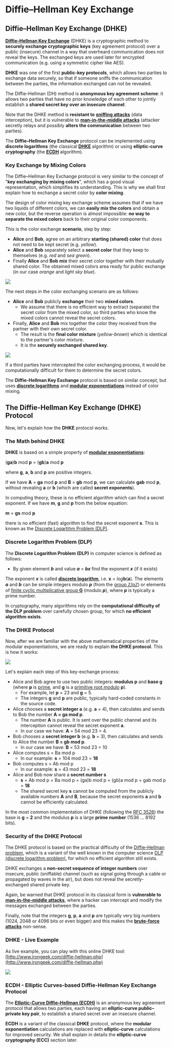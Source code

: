 # Diffie–Hellman Key Exchange

## Diffie–Hellman Key Exchange \(DHKE\)

[**Diffie–Hellman Key Exchange**](https://en.wikipedia.org/wiki/Diffie–Hellman_key_exchange) \(DHKE\) is a cryptographic method to **securely exchange cryptographic keys** \(key agreement protocol\) over a public \(insecure\) channel in a way that overheard communication does not reveal the keys. The exchanged keys are used later for encrypted communication \(e.g. using a symmetric cipher like AES\).

**DHKE** was one of the first **public-key protocols**, which allows two parties to exchange data securely, so that if someone sniffs the communication between the parties, the information exchanged can not be revealed.

The Diffie–Hellman \(DH\) method is **anonymous key agreement scheme**: it allows two parties that have no prior knowledge of each other to jointly establish a **shared secret key over an insecure channel**.

Note that the DHKE method is **resistant to** [**sniffing attacks**](https://en.wikipedia.org/wiki/Sniffing_attack) \(data interception\), but it is vulnerable to [**man-in-the-middle attacks**](https://en.wikipedia.org/wiki/Man-in-the-middle_attack) \(attacker secretly relays and possibly **alters the communication** between two parties\).

The **Diffie–Hellman Key Exchange** protocol can be implemented using **discrete logarithms** \(the classical [**DHKE**](https://en.wikipedia.org/wiki/Diffie–Hellman_key_exchange) algorithm\) or using **elliptic-curve cryptography** \(the [**ECDH**](https://en.wikipedia.org/wiki/Elliptic-curve_Diffie–Hellman) algorithm\).

### Key Exchange by Mixing Colors

The Diffie–Hellman Key Exchange protocol is very similar to the concept of "**key exchanging by mixing colors**", which has a good visual representation, which simplifies its understanding. This is why we shall first explain how to exchange a secret color by **color mixing**.

The design of color mixing key exchange scheme assumes that if we have two liquids of different colors, we can **easily mix the colors** and obtain a new color, but the reverse operation is almost impossible: **no way to separate the mixed colors** back to their original color components.

This is the color exchange **scenario**, step by step:

* **Alice** and **Bob**, agree on an arbitrary **starting \(shared\) color** that does not need to be kept secret \(e.g. _yellow_\).
* **Alice** and **Bob** separately select a **secret color** that they keep to themselves \(e.g. _red_ and _sea green_\).
* Finally **Alice** and **Bob** **mix** their secret color together with their mutually shared color. The obtained mixed colors area ready for public exchange \(in our case _orange_ and _light sky blue_\).

![](../.gitbook/assets/key-exchange-by-color-mixing-part-1.png)

The next steps in the color exchanging scenario are as follows:

* **Alice** and **Bob** publicly **exchange** their two **mixed colors**.
  * We assume that there is no efficient way to extract \(separate\) the secret color from the mixed color, so third parties who know the mixed colors cannot reveal the secret colors.
* Finally, **Alice** and **Bob** mix together the color they received from the partner with their own secret color.
  * The result is the **final color mixture** \(_yellow-brown_\) which is identical to the partner's color mixture.
  * It is the **securely exchanged shared key**.

![](../.gitbook/assets/key-exchange-by-color-mixing-part-2.png)

If a third parties have intercepted the color exchanging process, it would be computationally difficult for them to determine the secret colors.

The **Diffie-Hellman Key Exchange** protocol is based on similar concept, but uses [**discrete logarithms**](https://en.wikipedia.org/wiki/Discrete_logarithm) and [**modular exponentiations**](https://en.wikipedia.org/wiki/Modular_exponentiation) instead of color mixing.

## The Diffie-Hellman Key Exchange \(DHKE\) Protocol

Now, let's explain how the **DHKE** protocol works.

### The Math behind DHKE

**DHKE** is based on a simple property of [**modular exponentiations**](https://en.wikipedia.org/wiki/Modular_exponentiation):

\(**ga**\)**b** mod **p** = \(**gb**\)**a** mod **p**

where **g**, **a**, **b** and **p** are positive integers.

If we have **A** = **ga** mod **p** and **B** = **gb** mod **p**, we can calculate **gab** mod **p**, without revealing **a** or **b** \(which are called **secret exponents**\).

In computing theory, these is no efficient algorithm which can find a secret exponent. If we have **m**, **g** and **p** from the below equation:

**m** = **gs** mod **p**

there is no efficient \(fast\) algorithm to find the secret exponent **s**. This is known as the [Discrete Logartihm Problem \(DLP\)](https://en.wikipedia.org/wiki/Discrete_Logarithm_Problem_%28DLP%29).

### Discrete Logarithm Problem \(DLP\)

The **Discrete Logarithm Problem \(DLP\)** in computer science is defined as follows:

* By given element _**b**_ and value _**a**_ = _**bx**_ find the exponent _**x**_ \(if it exists\)

The exponent _**x**_ is called [**discrete logarithm**](https://en.wikipedia.org/wiki/Discrete_logarithm), i.e. **x** = _log_**b**\(**a**\). The elements _**a**_ and _**b**_ can be simple integers modulo _**p**_ \(from the [group ℤ/pℤ](https://en.wikipedia.org/wiki/Multiplicative_group_of_integers_modulo_n)\) or elements of [finite cyclic multiplicative group **G**](https://en.wikipedia.org/wiki/Cyclic_group) \(modulo _**p**_\), where _**p**_ is typically a prime number.

In cryptography, many algorithms rely on the **computational difficulty of the DLP problem** over carefully chosen group, for which **no efficient algorithm exists**.

### The DHKE Protocol

Now, after we are familiar with the above mathematical properties of the modular exponentiations, we are ready to explain **the DHKE protocol**. This is how it works:

![](../.gitbook/assets/diffie-hellman-key-exchange-protocol.png)

Let's explain each step of this key-exchange process:

* Alice and Bob agree to use two public integers: **modulus p** and **base g** \(where **p** is [prime](https://en.wikipedia.org/wiki/Prime_number), and **g** is a [primitive root modulo](https://en.wikipedia.org/wiki/Primitive_root_modulo_n) **p**\).
  * For example, let **p** = 23 and **g** = 5.
  * The integers **g** and **p** are public, typically hard-coded constants in the source code.
* Alice chooses a **secret integer a** \(e.g. **a** = 4\), then calculates and sends to Bob the number **A = ga mod p**.
  * The number **A** is public. It is sent over the public channel and its interception cannot reveal the secret exponent **a**.
  * In our case we have: **A** = 54 mod 23 = 4.
* Bob chooses a **secret integer b** \(e.g. **b** = 3\), then calculates and sends to Alice the number **B = gb mod p**.
  * In our case we have: **B** = 53 mod 23 = 10
* Alice computes s = Ba mod p
  * In our example: **s** = 104 mod 23 = **18**
* Bob computes s = Ab mod p
  * In our example: **s** = 43 mod 23 = **18**
* Alice and Bob now share a **secret number s**
  * **s** = Ab mod p = Ba mod p = \(ga\)b mod p = \(gb\)a mod p = gab mod p = **18**
  * The shared secret key **s** cannot be computed from the publicly available numbers **A** and **B**, because the secret exponents **a** and **b** cannot be efficiently calculated.

In the most common implementation of DHKE \(following the [RFC 3526](https://tools.ietf.org/html/rfc3526)\) the base is **g** = **2** and the modulus **p** is a large **prime number** \(1536 ... 8192 bits\).

### Security of the DHKE Protocol

The DHKE protocol is based on the practical difficulty of the [Diffie–Hellman problem](https://en.wikipedia.org/wiki/Diffie–Hellman_problem), which is a variant of the well known in the computer science [DLP \(discrete logarithm problem\)](https://en.wikipedia.org/wiki/Discrete_Logarithm_Problem_%28DLP%29), for which no efficient algorithm still exists.

DHKE exchanges a **non-secret sequence of integer numbers** over insecure, public \(sniffable\) channel \(such as signal going through a cable or propagated by waves in the air\), but does not reveal the secretly-exchanged shared private key.

Again, be warned that DHKE protocol in its classical form is **vulnerable to** [**man-in-the-middle attacks**](https://en.wikipedia.org/wiki/Man-in-the-middle_attack), where a hacker can intercept and modify the messages exchanged between the parties.

Finally, note that the integers **g**, **p**, **a** and **p** are typically very big numbers \(1024, 2048 or 4096 bits or even bigger\) and this makes the [**brute-force attacks**](https://en.wikipedia.org/wiki/Brute-force_attack) non-sense.

### DHKE - Live Example

As live example, you can play with this online DHKE tool: [http://www.irongeek.com/diffie-hellman.php](http://www.irongeek.com/diffie-hellman.php)

![](../.gitbook/assets/diffie-hellman-online.png)

### ECDH - Elliptic Curves-based Diffie-Hellman Key Exchange Protocol

The [**Elliptic-Curve Diffie–Hellman \(ECDH\)**](https://en.wikipedia.org/wiki/Elliptic-curve_Diffie–Hellman) is an anonymous key agreement protocol that allows two parties, each having an **elliptic-curve public–private key pair**, to establish a shared secret over an insecure channel.

**ECDH** is a variant of the classical **DHKE** protocol, where the **modular exponentiation** calculations are replaced with **elliptic-curve** calculations for improved security. We shall explain in details the **elliptic-curve cryptography \(ECC\)** section later.

